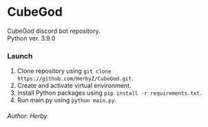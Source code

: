 # CubeGod
CubeGod discord bot repository. \
Python ver. 3.9.0

### Launch
1. Clone repository using `git clone https://github.com/HerbyZ/CubeGod.git`.
2. Create and activate virtual environment.
3. Install Python packages using `pip install -r requirements.txt`.
4. Run main.py using `python main.py`.

###### Author: Herby
